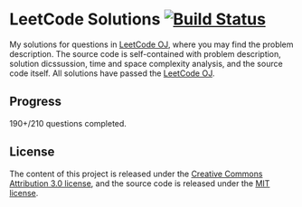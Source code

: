 LeetCode Solutions [![Build Status](https://travis-ci.org/Eroica-cpp/LeetCode.svg?branch=master)](https://travis-ci.org/Eroica-cpp/LeetCode)
==================
My solutions for questions in [LeetCode OJ](https://leetcode.com/), where you may find the problem description. The source code is self-contained with problem description, solution dicssussion, time and space complexity analysis, and the source code itself. All solutions have passed 
the [LeetCode OJ](https://leetcode.com/).

Progress
------------------
190+/210 questions completed.

License
------------------
The content of this project is released under the
[Creative Commons Attribution 3.0 license](http://creativecommons.org/licenses/by/3.0/us/deed.en_US),
and the source code is released under the [MIT license](http://opensource.org/licenses/mit-license.php).
